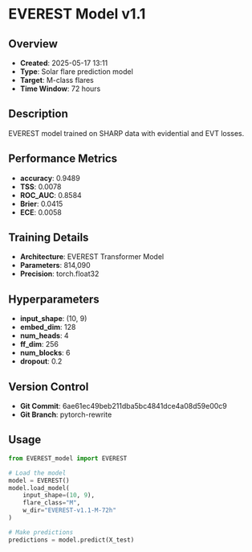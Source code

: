 # EVEREST Model v1.1

## Overview
- **Created**: 2025-05-17 13:11
- **Type**: Solar flare prediction model
- **Target**: M-class flares
- **Time Window**: 72 hours

## Description
EVEREST model trained on SHARP data with evidential and EVT losses.

## Performance Metrics
- **accuracy**: 0.9489
- **TSS**: 0.0078
- **ROC_AUC**: 0.8584
- **Brier**: 0.0415
- **ECE**: 0.0058


## Training Details
- **Architecture**: EVEREST Transformer Model
- **Parameters**: 814,090
- **Precision**: torch.float32

## Hyperparameters
- **input_shape**: (10, 9)
- **embed_dim**: 128
- **num_heads**: 4
- **ff_dim**: 256
- **num_blocks**: 6
- **dropout**: 0.2

## Version Control
- **Git Commit**: 6ae61ec49beb211dba5bc4841dce4a08d59e00c9
- **Git Branch**: pytorch-rewrite

## Usage
```python
from EVEREST_model import EVEREST

# Load the model
model = EVEREST()
model.load_model(
    input_shape=(10, 9),
    flare_class="M",
    w_dir="EVEREST-v1.1-M-72h"
)

# Make predictions
predictions = model.predict(X_test)
```
